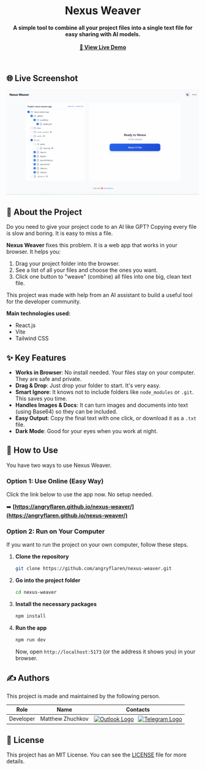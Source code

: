 <div align="center">

# Nexus Weaver

<b>A simple tool to combine all your project files into a single text file for easy sharing with AI models.</b>
<br/><br/>
<a href="https://angryflaren.github.io/nexus-weaver/"><strong>🚀 View Live Demo</strong></a>

</div>

<br/>

## 🌐 Live Screenshot

<p align="center">
  <img src="docs/images/screenshot.png" alt="Nexus Weaver Application Screenshot" width="700"/>
</p>

## 📖 About the Project

Do you need to give your project code to an AI like GPT? Copying every file is slow and boring. It is easy to miss a file.

**Nexus Weaver** fixes this problem. It is a web app that works in your browser. It helps you:
1.  Drag your project folder into the browser.
2.  See a list of all your files and choose the ones you want.
3.  Click one button to "weave" (combine) all files into one big, clean text file.

This project was made with help from an AI assistant to build a useful tool for the developer community.

**Main technologies used:**
* React.js
* Vite
* Tailwind CSS

## ✨ Key Features

* **Works in Browser**: No install needed. Your files stay on your computer. They are safe and private.
* **Drag & Drop**: Just drop your folder to start. It's very easy.
* **Smart Ignore**: It knows not to include folders like `node_modules` or `.git`. This saves you time.
* **Handles Images & Docs**: It can turn images and documents into text (using Base64) so they can be included.
* **Easy Output**: Copy the final text with one click, or download it as a `.txt` file.
* **Dark Mode**: Good for your eyes when you work at night.

## 🚀 How to Use

You have two ways to use Nexus Weaver.

### Option 1: Use Online (Easy Way)

Click the link below to use the app now. No setup needed.

➡️ **[https://angryflaren.github.io/nexus-weaver/](https://angryflaren.github.io/nexus-weaver/)**

### Option 2: Run on Your Computer

If you want to run the project on your own computer, follow these steps.

1.  **Clone the repository**
    ```sh
    git clone https://github.com/angryflaren/nexus-weaver.git
    ```
2.  **Go into the project folder**
    ```sh
    cd nexus-weaver
    ```
3.  **Install the necessary packages**
    ```sh
    npm install
    ```
4.  **Run the app**
    ```sh
    npm run dev
    ```
    Now, open `http://localhost:5173` (or the address it shows you) in your browser.

## ✍️ Authors

This project is made and maintained by the following person.

| Role      | Name             | Contacts                                                                                                                                                                                                                                                                                                                                                                        |
| --------- | ---------------- | ------------------------------------------------------------------------------------------------------------------------------------------------------------------------------------------------------------------------------------------------------------------------------------------------------------------------------------------------------------------------------- |
| Developer | Matthew Zhuchkov | <a href="mailto:matthewzhv@outlook.com" title="Contact via Outlook"><img src="https://upload.wikimedia.org/wikipedia/commons/d/df/Microsoft_Office_Outlook_%282018%E2%80%93present%29.svg" height="28" alt="Outlook Logo" style="vertical-align:middle;"></a>   <a href="https://t.me/alikkuc" title="Contact via Telegram"><img src="https://cdn.simpleicons.org/telegram/26A5E4" height="28" alt="Telegram Logo" style="vertical-align:middle;"></a> |


## 📜 License

This project has an MIT License. You can see the [LICENSE](LICENSE) file for more details.
